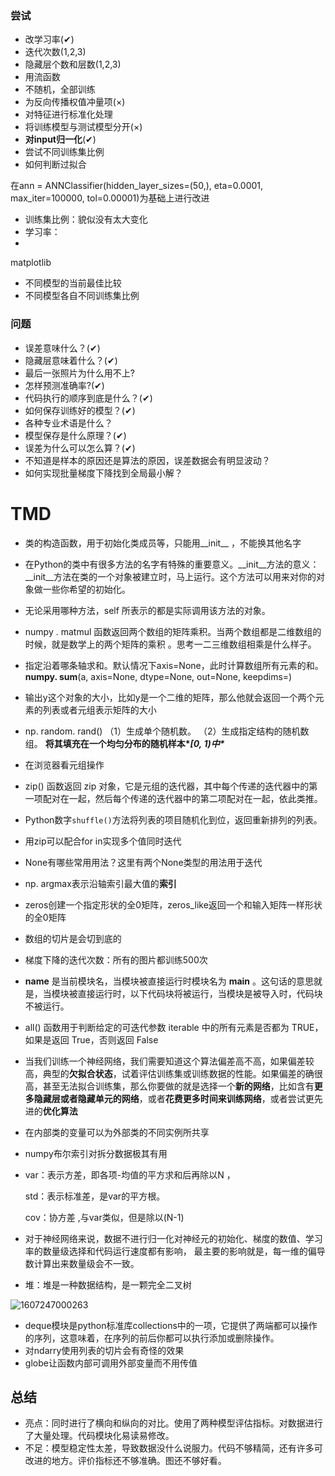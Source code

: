 ### 尝试

* 改学习率(✔)
* 迭代次数(1,2,3)
* 隐藏层个数和层数(1,2,3)
* 用流函数
* 不随机，全部训练
* 为反向传播权值冲量项(×)
* 对特征进行标准化处理
* 将训练模型与测试模型分开(×)
* **对input归一化**(✔)
* 尝试不同训练集比例
* 如何判断过拟合

在ann = ANNClassifier(hidden_layer_sizes=(50,), eta=0.0001, max_iter=100000, tol=0.00001)为基础上进行改进

* 训练集比例：貌似没有太大变化
* 学习率：
* 

matplotlib

* 不同模型的当前最佳比较
* 不同模型各自不同训练集比例

### 问题

* 误差意味什么？(✔)
* 隐藏层意味着什么？(✔)
* 最后一张照片为什么用不上?
* 怎样预测准确率?(✔)
* 代码执行的顺序到底是什么？(✔)
* 如何保存训练好的模型？(✔)
* 各种专业术语是什么？
* 模型保存是什么原理？(✔)
* 误差为什么可以怎么算？(✔)
* 不知道是样本的原因还是算法的原因，误差数据会有明显波动？
* 如何实现批量梯度下降找到全局最小解？

# TMD

* 类的构造函数，用于初始化类成员等，只能用__init__ ，不能换其他名字

* 在Python的类中有很多方法的名字有特殊的重要意义。__init__方法的意义：__init__方法在类的一个对象被建立时，马上运行。这个方法可以用来对你的对象做一些你希望的初始化。 

* 无论采用哪种方法，self 所表示的都是实际调用该方法的对象。 

* numpy . matmul 函数返回两个数组的矩阵乘积。当两个数组都是二维数组的时候，就是数学上的两个矩阵的乘积 。思考一二三维数组相乘是什么样子。

* 指定沿着哪条轴求和。默认情况下axis=None，此时计算数组所有元素的和。   **numpy. sum**(a, axis=None,  dtype=None, out=None,  keepdims=) 

* 输出y这个对象的大小，比如y是一个二维的矩阵，那么他就会返回一个两个元素的列表或者元组表示矩阵的大小

* np. random. rand()  （1）生成单个随机数。  （2）生成指定结构的随机数组。  **将其填充在一个均匀分布的随机样本\**[0, 1)中\**** 

* 在浏览器看元组操作

* zip() 函数返回 zip 对象，它是元组的迭代器，其中每个传递的迭代器中的第一项配对在一起，然后每个传递的迭代器中的第二项配对在一起，依此类推。 

* Python数字`shuffle()`方法将列表的项目随机化到位，返回重新排列的列表。 

* 用zip可以配合for in实现多个值同时迭代 

* None有哪些常用用法？这里有两个None类型的用法用于迭代

* np. argmax表示沿轴索引最大值的**索引**

* zeros创建一个指定形状的全0矩阵，zeros_like返回一个和输入矩阵一样形状的全0矩阵

* 数组的切片是会切到底的

* 梯度下降的迭代次数：所有的图片都训练500次

* __name__ 是当前模块名，当模块被直接运行时模块名为 __main__ 。这句话的意思就是，当模块被直接运行时，以下代码块将被运行，当模块是被导入时，代码块不被运行。 

* all() 函数用于判断给定的可迭代参数 iterable 中的所有元素是否都为 TRUE，如果是返回 True，否则返回 False 

* 当我们训练一个神经网络，我们需要知道这个算法偏差高不高，如果偏差较高，典型的**欠拟合状态**，试着评估训练集或训练数据的性能。如果偏差的确很高，甚至无法拟合训练集，那么你要做的就是选择一个**新的网络**，比如含有**更多隐藏层或者隐藏单元的网络**，或者**花费更多时间来训练网络**，或者尝试更先进的**优化算法** 

* 在内部类的变量可以为外部类的不同实例所共享 

* numpy布尔索引对拆分数据极其有用

* var：表示方差，即各项-均值的平方求和后再除以N ，

  std：表示标准差，是var的平方根。

  cov：协方差 ,与var类似，但是除以(N-1)

* 对于神经网络来说，数据不进行归一化对神经元的初始化、梯度的数值、学习率的数量级选择和代码运行速度都有影响， 最主要的影响就是，每一维的偏导数计算出来数量级会不一致。 

* 堆：堆是一种数据结构，是一颗完全二叉树

![1607247000263](C:\Users\86151\AppData\Roaming\Typora\typora-user-images\1607247000263.png)

*  deque模块是python标准库collections中的一项，它提供了两端都可以操作的序列，这意味着，在序列的前后你都可以执行添加或删除操作。 
*  对ndarry使用列表的切片会有奇怪的效果
*  globe让函数内部可调用外部变量而不用传值

## 总结

* 亮点：同时进行了横向和纵向的对比。使用了两种模型评估指标。对数据进行了大量处理。代码模块化易读易修改。
* 不足：模型稳定性太差，导致数据没什么说服力。代码不够精简，还有许多可改进的地方。评价指标还不够准确。图还不够好看。